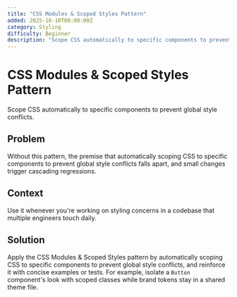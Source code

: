 ```yaml
---
title: "CSS Modules & Scoped Styles Pattern"
added: 2025-10-10T00:00:00Z
category: Styling
difficulty: Beginner
description: "Scope CSS automatically to specific components to prevent global style conflicts."
---
```

# CSS Modules & Scoped Styles Pattern

Scope CSS automatically to specific components to prevent global style conflicts.

## Problem

Without this pattern, the premise that automatically scoping CSS to specific components to prevent global style conflicts falls apart, and small changes trigger cascading regressions.

## Context

Use it whenever you're working on styling concerns in a codebase that multiple engineers touch daily.

## Solution

Apply the CSS Modules & Scoped Styles pattern by automatically scoping CSS to specific components to prevent global style conflicts, and reinforce it with concise examples or tests. For example, isolate a `Button` component's look with scoped classes while brand tokens stay in a shared theme file.
